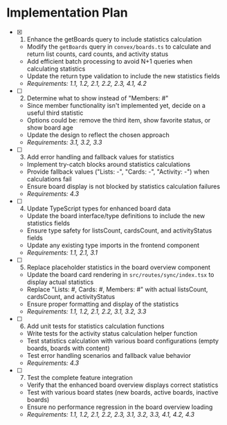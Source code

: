 # Implementation Plan

- [x] 1. Enhance the getBoards query to include statistics calculation
  - Modify the `getBoards` query in `convex/boards.ts` to calculate and return list counts, card counts, and activity status
  - Add efficient batch processing to avoid N+1 queries when calculating statistics
  - Update the return type validation to include the new statistics fields
  - _Requirements: 1.1, 1.2, 2.1, 2.2, 2.3, 4.1, 4.2_

- [ ] 2. Determine what to show instead of "Members: #"
  - Since member functionality isn't implemented yet, decide on a useful third statistic
  - Options could be: remove the third item, show favorite status, or show board age
  - Update the design to reflect the chosen approach
  - _Requirements: 3.1, 3.2, 3.3_

- [ ] 3. Add error handling and fallback values for statistics
  - Implement try-catch blocks around statistics calculations
  - Provide fallback values ("Lists: -", "Cards: -", "Activity: -") when calculations fail
  - Ensure board display is not blocked by statistics calculation failures
  - _Requirements: 4.3_

- [ ] 4. Update TypeScript types for enhanced board data
  - Update the board interface/type definitions to include the new statistics fields
  - Ensure type safety for listsCount, cardsCount, and activityStatus fields
  - Update any existing type imports in the frontend component
  - _Requirements: 1.1, 2.1, 3.1_

- [ ] 5. Replace placeholder statistics in the board overview component
  - Update the board card rendering in `src/routes/sync/index.tsx` to display actual statistics
  - Replace "Lists: #, Cards: #, Members: #" with actual listsCount, cardsCount, and activityStatus
  - Ensure proper formatting and display of the statistics
  - _Requirements: 1.1, 1.2, 2.1, 2.2, 3.1, 3.2, 3.3_

- [ ] 6. Add unit tests for statistics calculation functions
  - Write tests for the activity status calculation helper function
  - Test statistics calculation with various board configurations (empty boards, boards with content)
  - Test error handling scenarios and fallback value behavior
  - _Requirements: 4.3_

- [ ] 7. Test the complete feature integration
  - Verify that the enhanced board overview displays correct statistics
  - Test with various board states (new boards, active boards, inactive boards)
  - Ensure no performance regression in the board overview loading
  - _Requirements: 1.1, 1.2, 2.1, 2.2, 2.3, 3.1, 3.2, 3.3, 4.1, 4.2, 4.3_
